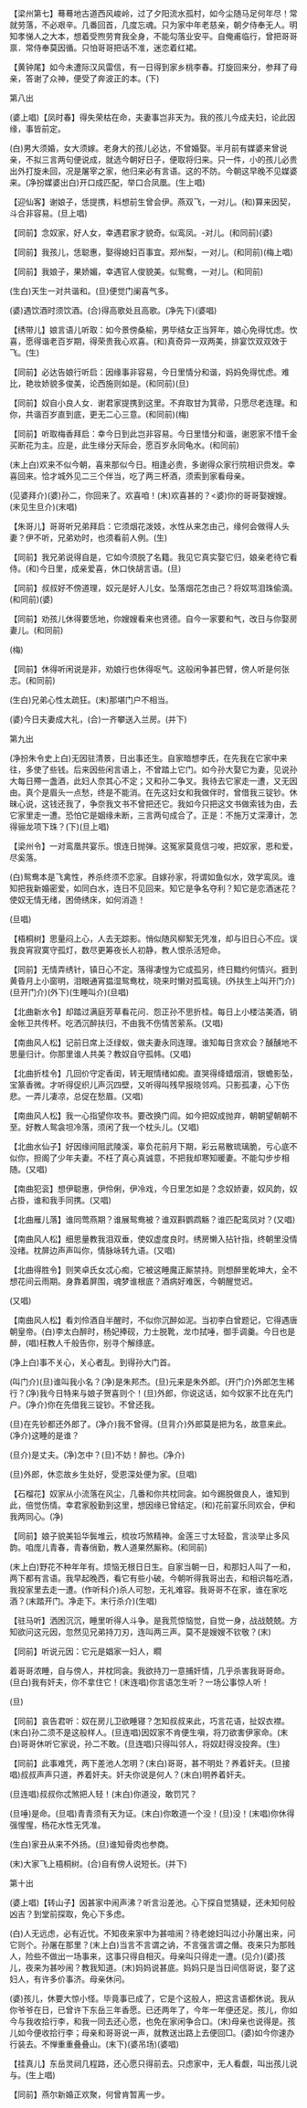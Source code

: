 <!-- { "loadSidebar": true } -->
【梁州第七】蓦蓦地古道西风峻岭，过了夕阳流水孤村，如今尘随马足何年尽！常就劳落，不必艰辛。几番回首，几度忘魂。只为家中年老慈亲，朝夕侍奉无人。明知孝悌人之大本，想着受煦劳育我全身，不能勾落业安平。自俺甫临行，曾把哥哥禀．常侍奉莫因循。只怕哥哥把话不准，迷恋着红裙。

【黄钟尾】如今未遭际汉风雷信，有一日得到家乡桃李春。打旋回来分，参拜了母亲，答谢了众神，便受了奔波正的本。(下)


第八出

(婆上唱)【凤时春】得失荣枯在命，夫妻事岂非天为。我的孩儿今成夫妇，论此因缘，事皆前定。

(白)男大须婚，女大须嫁。老身大的孩儿必达，不曾婚娶。半月前有媒婆来曾说亲，不拟三言两句便说成，就选今朝好日子，便取将归来。只一件，小的孩儿必贵出外打旋未回，况是屠宰之家，他归来必有言语。这的不防。今朝这早晚不见媒婆来。(净扮媒婆出白)开口成匹配，举口合凤凰。(生上唱)

【迎仙客】谢娘子，恁提携，料想前生曾会伊。燕双飞，一对儿。(和)算来因契，斗合非容易。(旦上唱)

【同前】念奴家，好人女，幸遇君家才貌奇。似鸾凤。-对儿。(和同前)(婆)

【同前】我孩儿，恁聪惠，娶得媳妇百事宜。郑州梨，一对儿。(和同前)(梅上唱)

【同前】我娘子，果娇媚，幸遇官人俊貌美。似鸳鸯，一对儿。(和同前)

(生白)天生一对共谐和。(旦)便觉门阑喜气多。

(婆)遇饮酒时须饮酒。(合)得高歌处且高歌。(净先下)(婆唱)

【绣带儿】娘言语儿听取：如今景傍桑榆，男毕结女正当笄年，娘心免得忧虑。忺喜，愿得谐老百岁期，得荣贵我心欢喜。(和)真奇异一双两美，排宴饮双双效于飞。(生)

【同前】必达告娘行听启：因缘事非容易，今日里情分和谐，妈妈免得忧虑。难比，艳妆娇貌多俊美，论西施则如是。(和同前)(旦)

【同前】奴自小良人女．谢君家提携到这里。不弃取甘为箕帚，只愿尽老连理。和你，共谐百岁直到底，更无二心三意。(和同前)(梅)

【同前】听取梅香拜启：幸今日到此岂非容易。今日里惜分和谐，谢恩家不惜千金买断花为主。应是，此生缘分天际会，愿百岁永同龟水。(和同前)

(末上白)欢来不似今朝，喜来那似今日。相逢必贵，多谢得众家行院相识赍发。幸喜回来。恰才城外见二三个伴当，吃了两三杯酒，须索到家看母亲。

(见婆拜介)(婆)孙二，你回来了。欢喜咱！(末)欢喜甚的？<婆)你的哥哥娶嫂嫂。(末见生旦介)(末唱)

【朱哥儿】哥哥听兄弟拜启：它须烟花泼妓，水性从来怎由己，缘何会做得人头妻？伊不听，兄弟劝时，也须看前人例。(生)

【同前】我兄弟说得自是，它如今须脱了名籍。我见它真实娶它归，娘亲老待它看侍。(和)今日里，成亲爱喜，休口快胡言语。(旦)

【同前】叔叔好不傍道理，奴元是好人儿女。坠落烟花怎由己？将奴骂泪珠偷滴。(和同前)(婆)

【同前】劝孩儿休得要恁地，你嫂嫂看来也贤德。自今一家要和气，改日与你娶房妻儿。(和同前)

(梅)

【同前】休得听闲说是非，劝娘行也休得呕气。这般闲争甚巴臂，傍人听是何张志。(和同前)

(生白)兄弟心性太疏狂。(末)那堪门户不相当。

(婆)今日夫妻成大礼，(合)一齐攀送入兰房。(并下)


第九出

(净扮朱令史上白)无因驻清景，日出事还生。自家暗想李氏，在先我在它家中来往，多使了些钱。后来因些闲言语上，不曾踏上它门。如今孙大娶它为妻，见说孙大每日殢一盏酒，此妇人奈其心不定；又和孙二争叉。我待去它家走一遭，又无因由。真个是眉头一点愁，终是不能消。在先这妇女和我做伴时，曾借我三锭钞。休昧心说，这钱还我了，争奈我文书不曾把还它。我如今只把这文书做索钱为由，去它家里走一遭。恐怕它是姻缘未断，三言两句成合了。正是：不施万丈深潭计，怎得骊龙项下珠？(下)(旦上唱)

【梁州令】一对鸾凰共宴乐。恨连日抛弹。这冤家莫竟信刁唆，把奴家，恩和爱，尽奚落。

(白)鸳鸯本是飞禽性，养杀终须不恋家。自嫁孙家，将谓如鱼似水，效学鸾凤。谁知把我新婚密爱，如同白水，连日不见回来。知它是争名夺利？知它是恋酒迷花？使奴无情无绪，困倚绣床，如何消造！

(旦唱)

【梧桐树】思量闷上心，人去无踪影。悄似随风柳絮无凭准，却与旧日心不应。误我良宵寂寞守孤灯，数尽更筹夜长人初静，教人恨杀活短命。

【同前】无情弄绣针，镇日心不定。落得凄惶为它成孤另，终日黯约何情兴。捱到黄昏月上小窗明，泪眼通宵揾湿鸳鸯枕，晓来时懒对孤鸾镜。(外扶生上叫开门介)(旦开门介)(外下)(生睡叫介)(旦唱)

【北曲新水令】却踏过满庭芳草看花问．怨正孙不思折桂。每日上小楼沽美酒，销金帐卫共传杯。吃洒沉醉扶归，不由我不伤情苦萦系。(又唱)

【南曲风人松】记前日席上泛绿蚁，做夫妻永同连理。谁知每日贪欢会？醺醺地不思量归计。你那里谁人共美？教奴自守孤帏。(又唱)

【北曲折桂令】几回价守定香闺，转无眠情绪如痴。直哭得绛蜡烟消，银蟾影坠，宝篆香微。才听得促织儿声沉四壁，又听得叫残早报晓邻鸡。只影孤凄，心下伤悲。一弄儿凄凉，总促在愁眉。(又唱)

【南曲风人松】我一心指望你攻书。要改换门闾。如今把奴成抛弃，朝朝望朝朝不至。好教人鸳衾坦冷落，须闲了我一个枕头儿。(又唱)

【北曲水仙子】好因缘间阻武陵溪，辜负花前月下期，彩云易散琉璃脆，亏心底不似你，担阁了少年夫妻。不枉了真心真诚意，不把我却寒知暖妻。不能勾步步相随。(又唱)

【南曲犯衮】想伊聪惠，伊伶俐，伊冷戏，今日里怎如是？念奴娇妻，奴风韵，奴占掛，谁和我手同携。(又唱)

【北曲雁儿落】谁同莺燕期？谁展鸳鸯被？谁双斟鹦鹉觞？谁匹配鸾凤对？(又唱)

【南曲风人松】细思量教我泪双垂，使奴虚度良时。绣房懒入拈针指，终朝里没情没绪。枕屏边声声叫你，情脉咏转九语。(又唱)

【北曲得胜令】则笑卓氏女忒心痴，它被这睡魔正厮禁持。则想醉里乾坤大，全不想花间云雨期。身靠着屏围，魂梦谁根底？酒病好难医，今朝醒觉迟。

(又唱)

【南曲风人松】看刘伶酒自半醒时，不似你沉醉如泥。当初李白曾题记，它得遇唐朝皇帝。(白)李太白醉时，杨妃捧砚，力士脱靴，龙巾拭唾，御手调羹。今日也是醉，(唱)枉教人千般告你，别寻个解绦底。

(净上白)事不关心，关心者乱。到得孙大门首。

(叫门介)(旦)谁叫我小名？(净)是朱邦杰。(旦)元来是朱外郎。(开门介)外郎怎生稀行？(净)我今日特来与娘子贺喜则个！(旦)外郎，你说这话，如今奴家不比在先门户。(净介)你在先借我三锭钞。不曾还我。

(旦)在先钞都还外郎了。(净介)我不曾得。(旦背介)外郎莫是把为名，故意来此。(净介)这睡的是谁？

(旦介)是丈夫。(净)怎中？(旦)不妨！醉也。(净介)

(旦)外郎，休恋故乡生处好，受恩深处便为家。(旦唱)

【石榴花】奴家从小流落在风尘，几番和你共枕同衾。如今踢脱做良人，谁知到此，倍觉伤情。幸君家殷勤到这里，想因缘已曾结定。(和)花前宴乐同欢会，伊和我两同心。(净)

【同前】娘子貌美铅华鬓堆云，梳妆巧煞精神。金莲三寸太轻盈，言淡举止多风韵。咱庞儿青春，青春俏勤，教人道果然厮称。(和同前)

(末上白)野花不种年年有。烦恼无根日日生。自家当朝一日，和那妇人叫了一和，两下都有言语。我早起晚西，看它有些小破。今朝听得我哥出去，和相识每吃酒，我投家里去走一遭。(作听科介)杀人可恕，无礼难容。我哥哥不在家，谁在家吃酒？(末踏开门。净走下。末行杀介)(生唱)

【驻马听】洒困沉沉，睡里听得人斗争。是我荒惊恼觉，自觉一身，战战兢兢。方知欲问这元因，忽然见兄弟持刀刃，连叫两三声。莫不是嫂嫂不钦敬？(末)

【同前】听说元因：它元是娼家一妇人，瞯

着哥哥浓睡，自与傍人，并枕同衾。我欲持刀一意捕奸情，几乎杀害我哥哥命。(旦白)我有奸夫，你不拿住它！(末连唱)你言语怎生听？一场公事惊人听！

(旦)

【同前】哀告君听：奴在房儿卫欲睡寝？怎知叔叔来此，巧言花语，扯奴衣襟。(末白)孙二须不是这般样人。(旦连唱)因奴家不肯便生嗔，将刀欲害伊家命。(末白)哥哥休听它家说，孙二不敢。(旦连唱)只得叫邻人，将奴赶得没投奔。(生)

【同前】此事难凭，两下差池人怎明？(末白)哥哥，甚不明处？养着奸夫。(旦接唱)叔叔声声只道，养着奸夫。奸夫你说是何人？(末白)明养着奸夫。

(旦连唱)叔叔你忒煞把人轻！(末白)你道没，敢罚咒？

(旦唾)是命。(旦唱)青青须有天为证。(末白)你敢道一个没！(旦)没！(末唱)你休得强惺惺，杨花水性无凭准。

(生白)家丑从来不外扬。(旦)谁知骨肉也参商。

(末)大家飞上梧桐树。(合)自有傍人说短长。(并下)


第十出

(婆上唱)【转山子】因甚家中闹声沸？听言沿差池。心下探自觉猜疑，还未知何般凶吉？到堂前探取，免心下多虑。

(白)人无远虑，必有近忧。不知夜来家中为甚喧闹？待老媳妇叫过小孙屠出来，问它则个。孙屠在那里？(末上白)当言不言谓之讷，不言强言谓之僭。夜来只为那贱人，险些不做出一场事来，这事只得自相灭。母亲叫只得走一遭。(见介)(婆)孩儿，夜来为甚吵闹？教我知道。(末)妈妈说甚底。妈妈只是当日间信哥说，娶了这妇人，有许多价事济。母亲休问。

(婆)孩儿，休要大惊小怪。毕竟事已成了，它是个这般人，把这言语都休说。我从你爷爷在日，已曾许下东岳三年香愿。已还两年了，今年一年便还足。孩儿，你如今与我收拾行李，和我一同去还心愿，也免在家闲争合口。(末)母亲也说得是。孩儿如今便收拾行李；母亲和哥哥说一声，就教送出路上去便回□。(婆)如今你速办行装去。不惮重重叠叠山。(末下)(婆吊场)(婆唱)

【挂真儿】东岳灵祠几程路，还心愿只得前去。只虑家中，无人看觑，叫出孩儿说与。(生上唱)

【同前】燕尔新婚正欢聚，何曾肯暂离一步。

